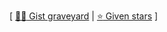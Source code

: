 <!--
[![I love coffee](https://raw.githubusercontent.com/Staubgeborener/Staubgeborener/master/coffee.gif)](https://gist.github.com/Staubgeborener/
)
-->
[ [:man_technologist: Gist graveyard](https://gist.github.com/Staubgeborener/) | [:star: Given stars](https://github.com/Staubgeborener/stars/) ]
<!--
:coffee: :mag_right: :computer: :wrench:

**Staubgeborener/Staubgeborener** is a ✨ _special_ ✨ repository because its `README.md` (this file) appears on your GitHub profile.

Here are some ideas to get you started:

- 🔭 I’m currently working on ...
- 🌱 I’m currently learning ...
- 👯 I’m looking to collaborate on ...
- 🤔 I’m looking for help with ...
- 💬 Ask me about ...
- 📫 How to reach me: ...
- 😄 Pronouns: ...
- ⚡ Fun fact: ...
-->

